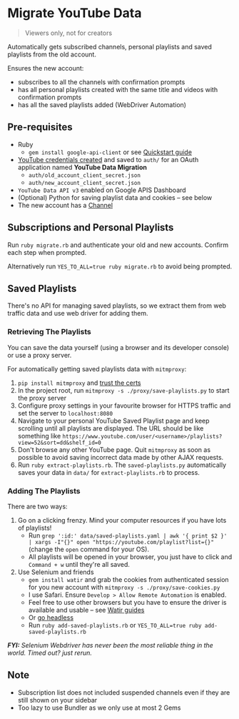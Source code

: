 # Migrate YouTube Data

> Viewers only, not for creators

Automatically gets subscribed channels, personal playlists and saved playlists from the old account.

Ensures the new account:

* subscribes to all the channels with confirmation prompts
* has all personal playlists created with the same title and videos with confirmation prompts
* has all the saved playlists added (WebDriver Automation)

## Pre-requisites

* Ruby
    * `gem install google-api-client` or see [Quickstart guide](https://developers.google.com/youtube/v3/quickstart/ruby)
* [YouTube credentials created](https://developers.google.com/youtube/v3/getting-started#before-you-start) and saved to `auth/` for an OAuth application named **YouTube Data Migration**
    * `auth/old_account_client_secret.json`
    * `auth/new_account_client_secret.json`
* `YouTube Data API v3` enabled on Google APIS Dashboard
* (Optional) Python for saving playlist data and cookies – see below
* The new account has a [Channel](https://www.youtube.com/create_channel)

## Subscriptions and Personal Playlists

Run `ruby migrate.rb` and authenticate your old and new accounts. Confirm each step when prompted.

Alternatively run `YES_TO_ALL=true ruby migrate.rb` to avoid being prompted.

## Saved Playlists

There's no API for managing saved playlists, so we extract them from web traffic data and use web driver for adding them.

### Retrieving The Playlists

You can save the data yourself (using a browser and its developer console) or use a proxy server.

For automatically getting saved playlists data with `mitmproxy`:

1. `pip install mitmproxy` and [trust the certs](https://docs.mitmproxy.org/stable/concepts-certificates/#installing-the-mitmproxy-ca-certificate-manually)
1. In the project root, run `mitmproxy -s ./proxy/save-playlists.py` to start the proxy server
1. Configure proxy settings in your favourite browser for HTTPS traffic and set the server to `localhost:8080`
1. Navigate to your personal YouTube Saved Playlist page and keep scrolling until all playlists are displayed. The URL should be like something like `https://www.youtube.com/user/<username>/playlists?view=52&sort=dd&shelf_id=0`
1. Don't browse any other YouTube page. Quit `mitmproxy` as soon as possible to avoid saving incorrect data made by other AJAX requests.
1. Run `ruby extract-playlists.rb`. The `saved-playlists.py` automatically saves your data in `data/` for `extract-playlists.rb` to process.

### Adding The Playlists

There are two ways:

1. Go on a clicking frenzy. Mind your computer resources if you have lots of playlists!
	* Run `grep ':id:' data/saved-playlists.yaml | awk '{ print $2 }' | xargs -I"{}" open "https://youtube.com/playlist?list={}"` (change the `open` command for your OS).
	* All playlists will be opened in your browser, you just have to click and `Command + w` until they're all saved.
1. Use Selenium and friends
	* `gem install watir` and grab the cookies from authenticated session for you new account with `mitmproxy -s ./proxy/save-cookies.py`
	* I use Safari. Ensure `Develop > Allow Remote Automation` is enabled.
	* Feel free to use other browsers but you have to ensure the driver is available and usable – see [Watir guides](http://watir.com/guides/)
	* Or [go headless](https://readysteadycode.com/howto-use-htmlunit-with-ruby-watir)
	* Run `ruby add-saved-playlists.rb` or `YES_TO_ALL=true ruby add-saved-playlists.rb`

_**FYI:** Selenium Webdriver has never been the most reliable thing in the world. Timed out? just rerun._

## Note

* Subscription list does not included suspended channels even if they are still shown on your sidebar
* Too lazy to use Bundler as we only use at most 2 Gems
